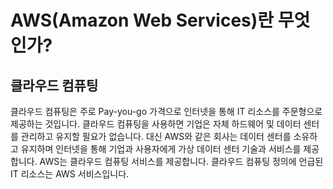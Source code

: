 # AWS(Amazon Web Services)란 무엇인가?

## 클라우드 컴퓨팅
클라우드 컴퓨팅은 주로 Pay-you-go 가격으로 인터넷을 통해 IT 리소스를 주문형으로 제공하는 것입니다. 클라우드 컴퓨팅을 사용하면 기업은 자체 하드웨어 및 데이터 센터를 관리하고 유지할 필요가 없습니다. 대신 AWS와 같은 회사는 데이터 센터를 소유하고 유지하며 인터넷을 통해 기업과 사용자에게 가상 데이터 센터 기술과 서비스를 제공합니다.
AWS는 클라우드 컴퓨팅 서비스를 제공합니다. 클라우드 컴퓨팅 정의에 언급된 IT 리소스는 AWS 서비스입니다.
